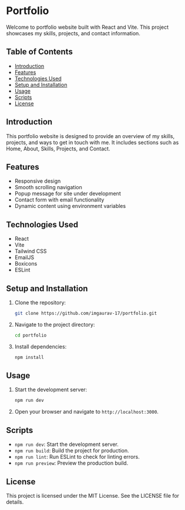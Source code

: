 
# Portfolio

Welcome to portfolio website built with React and Vite. This project showcases my skills, projects, and contact information.

## Table of Contents

- [Introduction](#introduction)
- [Features](#features)
- [Technologies Used](#technologies-used)
- [Setup and Installation](#setup-and-installation)
- [Usage](#usage)
- [Scripts](#scripts)
- [License](#license)

## Introduction

This portfolio website is designed to provide an overview of my skills, projects, and ways to get in touch with me. It includes sections such as Home, About, Skills, Projects, and Contact.

## Features

- Responsive design
- Smooth scrolling navigation
- Popup message for site under development
- Contact form with email functionality
- Dynamic content using environment variables

## Technologies Used

- React
- Vite
- Tailwind CSS
- EmailJS
- Boxicons
- ESLint

## Setup and Installation

1. Clone the repository:
    ```sh
    git clone https://github.com/imgaurav-17/portfolio.git
    ```
2. Navigate to the project directory:
    ```sh
    cd portfolio
    ```
3. Install dependencies:
    ```sh
    npm install
    ```

## Usage

1. Start the development server:
    ```sh
    npm run dev
    ```
2. Open your browser and navigate to `http://localhost:3000`.

## Scripts

- `npm run dev`: Start the development server.
- `npm run build`: Build the project for production.
- `npm run lint`: Run ESLint to check for linting errors.
- `npm run preview`: Preview the production build.

## License

This project is licensed under the MIT License. See the LICENSE file for details.